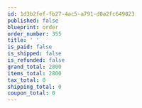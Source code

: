 ```yaml
---
id: 1d3b2fef-fb27-4ac5-a791-d0a2fc649023
published: false
blueprint: order
order_number: 355
title: ' '
is_paid: false
is_shipped: false
is_refunded: false
grand_total: 2800
items_total: 2800
tax_total: 0
shipping_total: 0
coupon_total: 0
---
```

